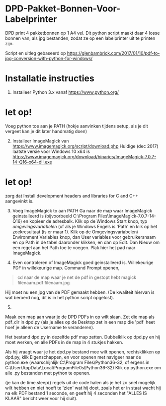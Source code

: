 # DPD-Pakket-Bonnen-Voor-Labelprinter
DPD print 4 pakketbonnen op 1 A4 vel. 
Dit python script maakt daar 4 losse bonnen van, als jpg bestanden, zodat ze op een labelprinter uit te printen zijn.


Script en uitleg gebaseerd op 
https://glenbambrick.com/2017/01/10/pdf-to-jpg-conversion-with-python-for-windows/

# Installatie instructies

1. Installeer Python 3.x vanaf https://www.python.org/
# let op!
Voeg python toe aan je PATH (hokje aanvinken tijdens setup, als je dit vergeet kan je dit later handmatig doen)

2. Installeer ImageMagick van https://www.imagemagick.org/script/download.php
Huidige (dec 2017) laatste versie voor Windows 10 x64 is
https://www.imagemagick.org/download/binaries/ImageMagick-7.0.7-14-Q16-x64-dll.exe

# let op!
zorg dat Install development headers and libraries for C and C++ aangevinkt is.

3. Voeg ImageMagick to aan PATH
Ga naar de map waar ImageMagick geinstalleerd is (bijvoorbeeld  C:\Program Files\ImageMagick-7.0.7-14-Q16) en kopieer de adresbalk.
Klik op de Windows Start knop, typ *omgevingsvariabelen* (of als je Windows Engels is  'Path' en klik op het  zoekresultaat (is er maar 1). Klik op de Omgevingsvariabelen/ Environment Variables knop, dan User variables voor gebruikersnaam en op Path in de tabel daaronder klikken, en dan op Edit.  Dan Nieuw om een regel aan het Path toe te voegen. Plak hier het pad naar ImageMagick.

4. Even controleren of ImageMagick goed geinstalleerd is.
Willekeurige PDF in willekeurige map.
Command Prompt openen, 
> cd naar de map waar je net de pdf in gestopt hebt
>magick filenaam.pdf filenaam.jpg

Hij moet nu een jpg van de PDF gemaakt hebben. (De kwaliteit hiervan is wat beroerd nog, dit is in het python script opgelost).

5.
Maak een map aan waar je de DPD PDFs in op wilt slaan.
Zet die map als pdf_dir in dpd.py
(als je alles op de Desktop zet in een map die 'pdf' heet hoef je alleen de Username te veranderen).

Het bestand dpd.py in dezelfde pdf map zetten.
Dubbelklik op dpd.py en hij moet werken, en alle PDFs in de map in 4 stukjes hakken.

Als hij vraagt waar je het dpd.py bestand mee wilt openen, rechtsklikken op dpd.py, klik Eigenschappen, en voor openen met navigeer naar de python.exe  (waarschijnlijk C:\Program Files\Python36-32\,  of ergens in  C:\User\AppData\Local\ProgramFile0s\Python36-32)
Klik op python.exe om alle .py bestanden met python te openen.

(je kan de time.sleep() regels uit de code halen als je het zo snel mogelijk wilt hebben en niet hoeft te 'zien' wat hij doet, zoals het er in staat wacht hij na elk PDF bestand 1 seconde, en geeft hij 4 seconden het "ALLES IS KLAAR" bericht weer voor hij sluit).
